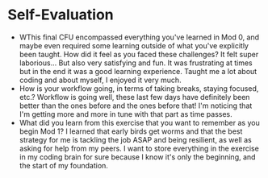# Self-Evaluation

- WThis final CFU encompassed everything you've learned in Mod 0, and maybe even required some learning outside of what you've explicitly been taught. How did it feel as you faced these challenges?
It felt super laborious... But also very satisfying and fun. It was frustrating at times but in the end it was a good learning experience. Taught me a lot about coding and about myself, I enjoyed it very much.
- How is your workflow going, in terms of taking breaks, staying focused, etc.?
Workflow is going well, these last few days have definitely been better than the ones before and the ones before that! I'm noticing that I'm getting more and more in tune with that part as time passes. 
- What did you learn from this exercise that you want to remember as you begin Mod 1?
I learned that early birds get worms and that the best strategy for me is tackling the job ASAP and being resilient, as well as asking for help from my peers. I want to store everything in the exercise in my coding brain for sure because I know it's only the beginning, and the start of my foundation.